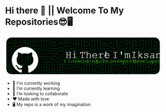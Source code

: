 # Hi there 👋 || Welcome To My Repositories😎🖥️

![Iksan Maulana](img/github-header-image.png)

- 🔭 I'm currently working
- 🌱 I’m currently learning
- 👯 I’m looking to collaborate
- ❤️ Made with love
- 🖥️ My repo is a work of my imagination

